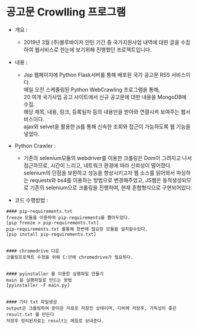 # 공고문 Crowlling 프로그램

+ 개요 : 
  + 2019년 3월 (주)블루바이저 인턴 기간 중 국가지원사업 내역에 대한 글을 수집하여 웹서비스로 한눈에 보기위해 진행했던 프로젝트입니다.  

+ 내용 :  
  + Jsp 웹페이지에 Python Flask서버를 통해 배포된 국가 공고문 RSS 서비스이다.</br>
         매일 오전 스케줄링된 Python WebCrawling 프로그램을 통해, </br>20 여개 국가사업 공고 사이트에서 신규 공고문에 대한 내용을 MongoDB에 수집.</br>
         해당 제목, 내용, 링크, 등록일자 등의 내용만을 받아와 연결시켜 보여주는 웹서비스이다.</br>
         ajax와 selvet을 활용한 js를 통해 신속한 조회와 접근이 가능하도록 웹 기능을 넣었다.</br>
         
+ Python Crawler : 
  + 기존의 selenium모듈의 webdriver를 이용한 크롤링은 Dom이 그려지고 나서 접근하므로, 시간이 느리고,
네트워크 환경에 따라 신뢰성이 떨어졌다.
selenium의 단점을 보완하고 성능을 향상시키고자 
웹 소스를 읽어와서 파싱하는 requests와 bs4를 이용하는 방법으로 변경해주었고,
JS웹은 동적생성되므로 기존의 selenium으로 크롤링을 진행하여, 
현재 혼합형식으로 구현되어있다.


+ 코드 수행방법 : 
```
#### pip-requirements.txt
freeze 모듈을 이용하여 pip-requirements를 뽑아두었다. 		
[pip freeze > pip-requirements.txt]
pip-requirements.txt 를통해 한번에 필요한 모듈을 설치할수있다. 	
[pip install pip-requirements.txt] 


#### chromedrive 다운
크롤링프로젝트 수정을 위해 C:안에 chromedrive가 필요하다.


#### pyinstaller 를 이용한 실행파일 만들기 
main 을 실행파일로 만드는 방법				
[pyinstaller -F main.py]


#### 기타 txt 파일생성
output은 크롤링하여 받아온 자료로 저장전 상태이며, 디비에 저장후, 가독성이 좋은 result.txt 를 만든다
저장후 정리된자료는 result는 메일로 보내준다.
```
